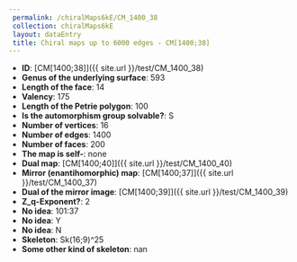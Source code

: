 ```yaml
--- 
 permalink: /chiralMaps6kE/CM_1400_38 
 collection: chiralMaps6kE
 layout: dataEntry
 title: Chiral maps up to 6000 edges - CM[1400;38]
---
```


- **ID**: [CM[1400;38]]({{ site.url }}/test/CM_1400_38)
- **Genus of the underlying surface**: 593
- **Length of the face**: 14
- **Valency**: 175
- **Length of the Petrie polygon**: 100
- **Is the automorphism group solvable?**: S
- **Number of vertices**: 16
- **Number of edges**: 1400
- **Number of faces**: 200
- **The map is self-**: none
- **Dual map**: [CM[1400;40]]({{ site.url }}/test/CM_1400_40)
- **Mirror (enantihomorphic) map**: [CM[1400;37]]({{ site.url }}/test/CM_1400_37)
- **Dual of the mirror image**: [CM[1400;39]]({{ site.url }}/test/CM_1400_39)
- **Z_q-Exponent?**: 2
- **No idea**:  101:37
- **No idea**: Y
- **No idea**: N
- **Skeleton**: Sk(16;9)^25
- **Some other kind of skeleton**: nan
